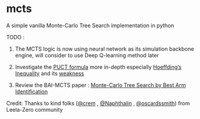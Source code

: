 # mcts
A simple vanilla Monte-Carlo Tree Search implementation in python 

TODO : 

1. The MCTS logic is now using neural network as its simulation backbone engine, will consider to use Deep Q-learning method later

2. Investigate the [PUCT formula](https://slides.com/crem/lc0#/9) more in-depth especially [Hoeffding’s Inequality](https://lilianweng.github.io/lil-log/2018/01/23/the-multi-armed-bandit-problem-and-its-solutions.html) and its [weakness](https://hal.archives-ouvertes.fr/hal-00747575v4/document#page=27)

3. Review the BAI-MCTS paper : [Monte-Carlo Tree Search by Best Arm Identification](https://arxiv.org/abs/1706.02986)

Credit: Thanks to kind folks ([@crem](https://github.com/mooskagh) , [@Naphthalin](https://github.com/Naphthalin) , [@oscardssmith](https://github.com/oscardssmith)) from Leela-Zero community
